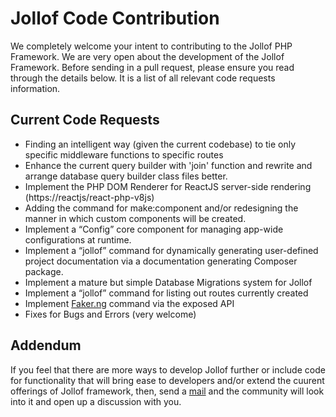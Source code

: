 # Jollof Code Contribution

We completely welcome your intent to contributing to the Jollof PHP Framework. We are very open about the development of the Jollof Framework. Before sending in a pull request, please ensure you read through the details below. It is a list of all relevant code requests information.

## Current Code Requests 

- Finding an intelligent way (given the current codebase) to tie only specific middleware functions to specific routes 
- Enhance the current query builder with 'join' function and rewrite and arrange database query builder class files better.
- Implement the PHP DOM Renderer for ReactJS server-side rendering (https://reactjs/react-php-v8js)
- Adding the command for make:component and/or redesigning the manner in which custom components will be created.
- Implement a <q>Config</q> core component for managing app-wide configurations at runtime.
- Implement a <q>jollof</q> command for dynamically generating user-defined project documentation via a documentation generating Composer package.  
- Implement a mature but simple Database Migrations system for Jollof
- Implement a <q>jollof</q> command for listing out routes currently created
- Implement [Faker.ng](https://faker.abujadevmeetup.com/) command via the exposed API
- Fixes for Bugs and Errors (very welcome)

## Addendum

If you feel that there are more ways to develop Jollof further or include code for functionality that will bring ease to developers and/or extend the cuurent offerings of Jollof framework, then, send a [mail](mailto:isocroft@gmail.com) and the community will look into it and open up a discussion with you.
